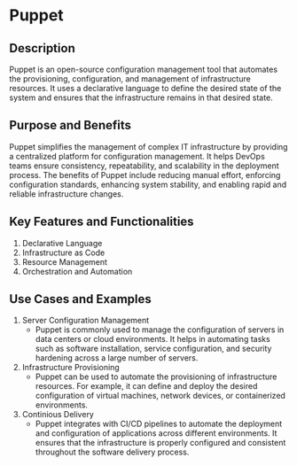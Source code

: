 # Puppet

## Description
Puppet is an open-source configuration management tool that automates the provisioning, configuration, and management of infrastructure resources. It uses a declarative language to define the desired state of the system and ensures that the infrastructure remains in that desired state.

## Purpose and Benefits
Puppet simplifies the management of complex IT infrastructure by providing a centralized platform for configuration management. It helps DevOps teams ensure consistency, repeatability, and scalability in the deployment process. The benefits of Puppet include reducing manual effort, enforcing configuration standards, enhancing system stability, and enabling rapid and reliable infrastructure changes.

## Key Features and Functionalities
1. Declarative Language
2. Infrastructure as Code
3. Resource Management
4. Orchestration and Automation

## Use Cases and Examples
1. Server Configuration Management
    - Puppet is commonly used to manage the configuration of servers in data centers or cloud environments. It helps in automating tasks such as software installation, service configuration, and security hardening across a large number of servers.
2. Infrastructure Provisioning
    - Puppet can be used to automate the provisioning of infrastructure resources. For example, it can define and deploy the desired configuration of virtual machines, network devices, or containerized environments.
3. Continious Delivery
    - Puppet integrates with CI/CD pipelines to automate the deployment and configuration of applications across different environments. It ensures that the infrastructure is properly configured and consistent throughout the software delivery process.
